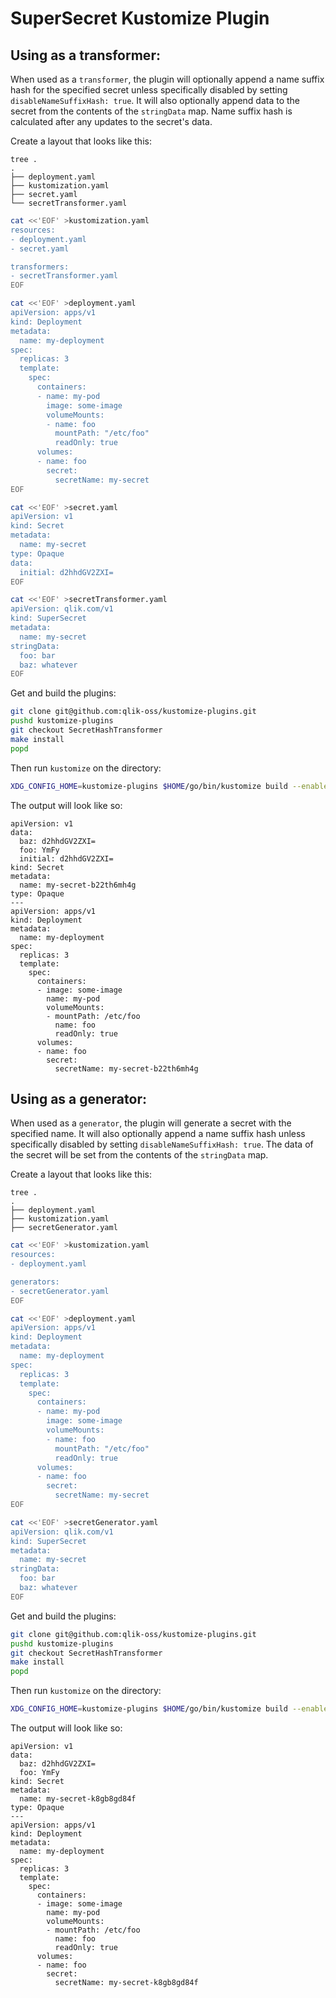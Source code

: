 # SuperSecret Kustomize Plugin

## Using as a transformer:

When used as a `transformer`, the plugin will optionally append a name suffix hash for the specified secret unless specifically disabled by setting `disableNameSuffixHash: true`.
It will also optionally append data to the secret from the contents of the `stringData` map. Name suffix hash is calculated after any updates to the secret's data.   

Create a layout that looks like this:
```text
tree .
.
├── deployment.yaml
├── kustomization.yaml
├── secret.yaml
└── secretTransformer.yaml
```

```bash
cat <<'EOF' >kustomization.yaml
resources:
- deployment.yaml
- secret.yaml

transformers:
- secretTransformer.yaml
EOF
```

```bash
cat <<'EOF' >deployment.yaml
apiVersion: apps/v1
kind: Deployment
metadata:
  name: my-deployment
spec:
  replicas: 3
  template:
    spec:
      containers:
      - name: my-pod
        image: some-image
        volumeMounts:
        - name: foo
          mountPath: "/etc/foo"
          readOnly: true
      volumes:
      - name: foo
        secret:
          secretName: my-secret
EOF
```

```bash
cat <<'EOF' >secret.yaml
apiVersion: v1
kind: Secret
metadata:
  name: my-secret
type: Opaque
data:
  initial: d2hhdGV2ZXI=
EOF
```

```bash
cat <<'EOF' >secretTransformer.yaml
apiVersion: qlik.com/v1
kind: SuperSecret
metadata:
  name: my-secret
stringData:
  foo: bar
  baz: whatever
EOF
```

Get and build the plugins:
```bash
git clone git@github.com:qlik-oss/kustomize-plugins.git
pushd kustomize-plugins
git checkout SecretHashTransformer
make install
popd
```

Then run `kustomize` on the directory:
```bash
XDG_CONFIG_HOME=kustomize-plugins $HOME/go/bin/kustomize build --enable_alpha_plugins .
```

The output will look like so:
```text
apiVersion: v1
data:
  baz: d2hhdGV2ZXI=
  foo: YmFy
  initial: d2hhdGV2ZXI=
kind: Secret
metadata:
  name: my-secret-b22th6mh4g
type: Opaque
---
apiVersion: apps/v1
kind: Deployment
metadata:
  name: my-deployment
spec:
  replicas: 3
  template:
    spec:
      containers:
      - image: some-image
        name: my-pod
        volumeMounts:
        - mountPath: /etc/foo
          name: foo
          readOnly: true
      volumes:
      - name: foo
        secret:
          secretName: my-secret-b22th6mh4g
```

## Using as a generator:

When used as a `generator`, the plugin will generate a secret with the specified name.
It will also optionally append a name suffix hash unless specifically disabled by setting `disableNameSuffixHash: true`.
The data of the secret will be set from the contents of the `stringData` map.

Create a layout that looks like this:
```text
tree .
.
├── deployment.yaml
├── kustomization.yaml
├── secretGenerator.yaml
```

```bash
cat <<'EOF' >kustomization.yaml
resources:
- deployment.yaml

generators:
- secretGenerator.yaml
EOF
```

```bash
cat <<'EOF' >deployment.yaml
apiVersion: apps/v1
kind: Deployment
metadata:
  name: my-deployment
spec:
  replicas: 3
  template:
    spec:
      containers:
      - name: my-pod
        image: some-image
        volumeMounts:
        - name: foo
          mountPath: "/etc/foo"
          readOnly: true
      volumes:
      - name: foo
        secret:
          secretName: my-secret
EOF
```

```bash
cat <<'EOF' >secretGenerator.yaml
apiVersion: qlik.com/v1
kind: SuperSecret
metadata:
  name: my-secret
stringData:
  foo: bar
  baz: whatever
EOF
```

Get and build the plugins:
```bash
git clone git@github.com:qlik-oss/kustomize-plugins.git
pushd kustomize-plugins
git checkout SecretHashTransformer
make install
popd
```

Then run `kustomize` on the directory:
```bash
XDG_CONFIG_HOME=kustomize-plugins $HOME/go/bin/kustomize build --enable_alpha_plugins .
```

The output will look like so:
```text
apiVersion: v1
data:
  baz: d2hhdGV2ZXI=
  foo: YmFy
kind: Secret
metadata:
  name: my-secret-k8gb8gd84f
type: Opaque
---
apiVersion: apps/v1
kind: Deployment
metadata:
  name: my-deployment
spec:
  replicas: 3
  template:
    spec:
      containers:
      - image: some-image
        name: my-pod
        volumeMounts:
        - mountPath: /etc/foo
          name: foo
          readOnly: true
      volumes:
      - name: foo
        secret:
          secretName: my-secret-k8gb8gd84f
```